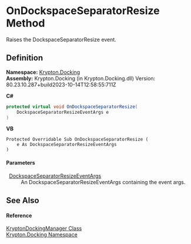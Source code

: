 # OnDockspaceSeparatorResize Method


Raises the DockspaceSeparatorResize event.



## Definition
**Namespace:** <a href="98399376-cf41-9454-4b4d-4fab2ca20bc7.md">Krypton.Docking</a>  
**Assembly:** Krypton.Docking (in Krypton.Docking.dll) Version: 80.23.10.287+build2023-10-14T12:58:55:711Z

**C#**
``` C#
protected virtual void OnDockspaceSeparatorResize(
	DockspaceSeparatorResizeEventArgs e
)
```
**VB**
``` VB
Protected Overridable Sub OnDockspaceSeparatorResize ( 
	e As DockspaceSeparatorResizeEventArgs
)
```



#### Parameters
<dl><dt>  <a href="07f8eb0e-8119-ecda-2e9a-fce485703a91.md">DockspaceSeparatorResizeEventArgs</a></dt><dd>An DockspaceSeparatorResizeEventArgs containing the event args.</dd></dl>

## See Also


#### Reference
<a href="6c9c237d-95cb-a4ce-72c6-cd7684d3287e.md">KryptonDockingManager Class</a>  
<a href="98399376-cf41-9454-4b4d-4fab2ca20bc7.md">Krypton.Docking Namespace</a>  
